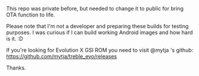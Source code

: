 This repo was private before, but needed to change it to public for bring OTA function to life.

Please note that I'm not a developer and preparing these builds for testing purposes. I was curious if I can build working Android images and how hard is it. :D

If you're looking for Evolution X GSI ROM you need to visit @mytja 's github: https://github.com/mytja/treble_evo/releases


Thanks.
